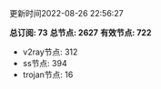 更新时间2022-08-26 22:56:27

**总订阅: 73**
**总节点: 2627**
**有效节点: 722**
- v2ray节点: 312
- ss节点: 394
- trojan节点: 16
